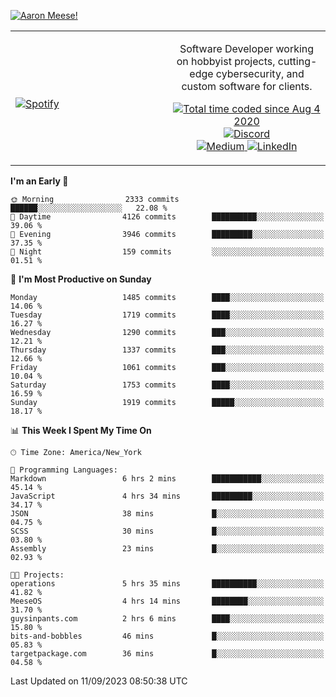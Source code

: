 [![Aaron Meese!](https://user-images.githubusercontent.com/17814535/88975338-a2aabf00-d27f-11ea-963f-8a19608716b4.png)](https://github.com/ajmeese7/readme-ascii "README ASCII")

<!-- Modified from project here: https://github.com/novatorem/novatorem -->
<table width="100%">
  <tr>
  <td width="50%">

&nbsp; <br> [![Spotify](https://ajmeese7.vercel.app/api/spotify)](https://open.spotify.com/user/ajmeese)

  </td>
  <td width="50%">
    <p align="center">
    Software Developer working on hobbyist projects, cutting-edge cybersecurity, and custom software for clients.
    </p>
    <p align="center">
      <a href="https://wakatime.com/@f726891d-3b02-46cd-9b60-e8c59f9e2b14">
        <img src="https://wakatime.com/badge/user/f726891d-3b02-46cd-9b60-e8c59f9e2b14.svg" alt="Total time coded since Aug 4 2020" title="WakaTime" />
      </a>
      <a href="http://link.aaronmeese.com/discord">
        <img src="https://img.shields.io/badge/discord-ajmeese7%234835-369?style=flat-square&logo=discord&logoColor=white&color=purple" alt="Discord" title="Discord">
      </a>
      <br />
      <a href="https://link.aaronmeese.com/medium">
        <img src="https://img.shields.io/badge/medium-ajmeese7-1DB954?style=flat-square&logo=medium&logoColor=white" alt="Medium" title="Medium">
      </a>
      <a href="https://link.aaronmeese.com/linkedin">
        <img src="https://img.shields.io/badge/linkedIn-aaronmeese-1DB954?style=flat-square&logo=linkedin&logoColor=white&color=blue" alt="LinkedIn" title="LinkedIn">
      </a>
    </p>
  </td>

</table>

[//]: <> (The `&nbsp;` is to have Aphelion take up more space)

<!--START_SECTION:waka-->
**I'm an Early 🐤** 

```text
🌞 Morning                2333 commits        ██████░░░░░░░░░░░░░░░░░░░   22.08 % 
🌆 Daytime                4126 commits        ██████████░░░░░░░░░░░░░░░   39.06 % 
🌃 Evening                3946 commits        █████████░░░░░░░░░░░░░░░░   37.35 % 
🌙 Night                  159 commits         ░░░░░░░░░░░░░░░░░░░░░░░░░   01.51 % 
```
📅 **I'm Most Productive on Sunday** 

```text
Monday                   1485 commits        ████░░░░░░░░░░░░░░░░░░░░░   14.06 % 
Tuesday                  1719 commits        ████░░░░░░░░░░░░░░░░░░░░░   16.27 % 
Wednesday                1290 commits        ███░░░░░░░░░░░░░░░░░░░░░░   12.21 % 
Thursday                 1337 commits        ███░░░░░░░░░░░░░░░░░░░░░░   12.66 % 
Friday                   1061 commits        ███░░░░░░░░░░░░░░░░░░░░░░   10.04 % 
Saturday                 1753 commits        ████░░░░░░░░░░░░░░░░░░░░░   16.59 % 
Sunday                   1919 commits        █████░░░░░░░░░░░░░░░░░░░░   18.17 % 
```


📊 **This Week I Spent My Time On** 

```text
🕑︎ Time Zone: America/New_York

💬 Programming Languages: 
Markdown                 6 hrs 2 mins        ███████████░░░░░░░░░░░░░░   45.14 % 
JavaScript               4 hrs 34 mins       █████████░░░░░░░░░░░░░░░░   34.17 % 
JSON                     38 mins             █░░░░░░░░░░░░░░░░░░░░░░░░   04.75 % 
SCSS                     30 mins             █░░░░░░░░░░░░░░░░░░░░░░░░   03.80 % 
Assembly                 23 mins             █░░░░░░░░░░░░░░░░░░░░░░░░   02.93 % 

🐱‍💻 Projects: 
operations               5 hrs 35 mins       ██████████░░░░░░░░░░░░░░░   41.82 % 
MeeseOS                  4 hrs 14 mins       ████████░░░░░░░░░░░░░░░░░   31.70 % 
guysinpants.com          2 hrs 6 mins        ████░░░░░░░░░░░░░░░░░░░░░   15.80 % 
bits-and-bobbles         46 mins             █░░░░░░░░░░░░░░░░░░░░░░░░   05.83 % 
targetpackage.com        36 mins             █░░░░░░░░░░░░░░░░░░░░░░░░   04.58 % 
```


 Last Updated on 11/09/2023 08:50:38 UTC
<!--END_SECTION:waka-->
